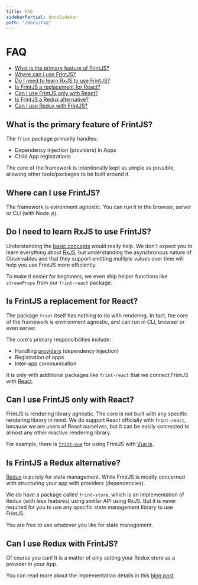 ```yaml
---
title: FAQ
sidebarPartial: docsSidebar
path: "/docs/faq"
---
```


# FAQ

<!-- MarkdownTOC depth=1 autolink=true bracket=round -->

- [What is the primary feature of FrintJS?](#what-is-the-primary-feature-of-frintjs)
- [Where can I use FrintJS?](#where-can-i-use-frintjs)
- [Do I need to learn RxJS to use FrintJS?](#do-i-need-to-learn-rxjs-to-use-frintjs)
- [Is FrintJS a replacement for React?](#is-frintjs-a-replacement-for-react)
- [Can I use FrintJS only with React?](#can-i-use-frintjs-only-with-react)
- [Is FrintJS a Redux alternative?](#is-frintjs-a-redux-alternative)
- [Can I use Redux with FrintJS?](#can-i-use-redux-with-frintjs)

<!-- /MarkdownTOC -->

## What is the primary feature of FrintJS?

The `frint` package primarily handles:

* Dependency injection (providers) in Apps
* Child App registrations

The core of the framework is intentionally kept as simple as possible, allowing other tools/packages to be built around it.

## Where can I use FrintJS?

The framework is evironment agnostic. You can run it in the browser, server or CLI (with Node.js).

## Do I need to learn RxJS to use FrintJS?

Understanding the [basic concepts](../../guides/observables) would really help. We don't expect you to learn everything about [RxJS](http://reactivex.io/rxjs/), but understanding the asynchronous nature of Observables and that they support emitting multiple values over time will help you use FrintJS more efficiently.

To make it easier for beginners, we even ship helper functions like `streamProps` from our `frint-react` package.

## Is FrintJS a replacement for React?

The package `frint` itself has nothing to do with rendering. In fact, the core of the framework is environment agnostic, and can run in CLI, browser or even server.

The core's primary responsibilities include:

* Handling [providers](../../guides/providers) (dependency injection)
* Registration of apps
* Inter-app communication

It is only with additional packages like `frint-react` that we connect FrintJS with [React](https://reactjs.org/).

## Can I use FrintJS only with React?

FrintJS is rendering library agnostic. The core is not built with any specific rendering library in mind. We do support React officially with `frint-react`, because we are users of React ourselves, but it can be easily connected to almost any other reactive rendering library.

For example, there is [`frint-vue`](https://github.com/frintjs/frint-vue) for using FrintJS with [Vue.js](https://vuejs.org/).

## Is FrintJS a Redux alternative?

[Redux](http://redux.js.org/) is purely for state management. While FrintJS is mostly concerned with structuring your app with providers (dependencies).

We do have a package called `frint-store`, which is an implementation of Redux (with less features) using similar API using RxJS. But it is never required for you to use any specific state management library to use FrintJS.

You are free to use whatever you like for state management.

## Can I use Redux with FrintJS?

Of course you can! It is a matter of only setting your Redux store as a provider in your App.

You can read more about the implementation details in this [blog post](https://medium.com/frintjs/using-frintjs-with-react-js-and-redux-823ad7cdbc02).
